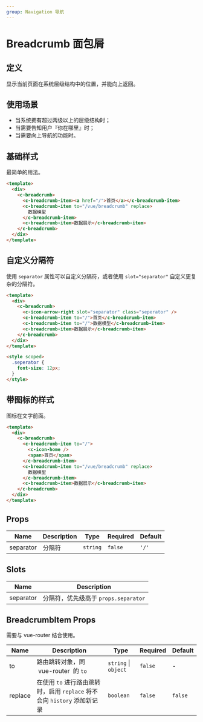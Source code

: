 ```yaml
---
group: Navigation 导航
---
```


# Breadcrumb 面包屑

## 定义

显示当前页面在系统层级结构中的位置，并能向上返回。

## 使用场景

- 当系统拥有超过两级以上的层级结构时；
- 当需要告知用户『你在哪里』时；
- 当需要向上导航的功能时。

## 基础样式

最简单的用法。

```html
<template>
  <div>
    <c-breadcrumb>
      <c-breadcrumb-item><a href="/">首页</a></c-breadcrumb-item>
      <c-breadcrumb-item to="/vue/breadcrumb" replace>
        数据模型
      </c-breadcrumb-item>
      <c-breadcrumb-item>数据展示</c-breadcrumb-item>
    </c-breadcrumb>
  </div>
</template>
```

## 自定义分隔符

使用 `separator` 属性可以自定义分隔符，或者使用 `slot="separator"` 自定义更复杂的分隔符。

```html
<template>
  <div>
    <c-breadcrumb>
      <c-icon-arrow-right slot="separator" class="seperator" />
      <c-breadcrumb-item to="/">首页</c-breadcrumb-item>
      <c-breadcrumb-item to="/">数据模型</c-breadcrumb-item>
      <c-breadcrumb-item>数据展示</c-breadcrumb-item>
    </c-breadcrumb>
  </div>
</template>

<style scoped>
  .seperator {
    font-size: 12px;
  }
</style>
```

## 带图标的样式

图标在文字前面。

```html
<template>
  <div>
    <c-breadcrumb>
      <c-breadcrumb-item to="/">
        <c-icon-home />
        <span>首页</span>
      </c-breadcrumb-item>
      <c-breadcrumb-item to="/vue/breadcrumb" replace>
        数据模型
      </c-breadcrumb-item>
      <c-breadcrumb-item>数据展示</c-breadcrumb-item>
    </c-breadcrumb>
  </div>
</template>
```

## Props

| Name      | Description | Type     | Required | Default |
| --------- | ----------- | -------- | -------- | ------- |
| separator | 分隔符      | `string` | `false`  | `'/'`   |

## Slots

| Name      | Description                          |
| --------- | ------------------------------------ |
| separator | 分隔符，优先级高于 `props.separator` |

## BreadcrumbItem Props

需要与 vue-router 结合使用。

| Name    | Description                                                              | Type                 | Required | Default |
| ------- | ------------------------------------------------------------------------ | -------------------- | -------- | ------- |
| to      | 路由跳转对象，同  vue-router  的 `to`                                    | `string` \| `object` | `false`  | -       |
| replace | 在使用 `to` 进行路由跳转时，启用 `replace` 将不会向 `history` 添加新记录 | `boolean`            | `false`  | `false` |

